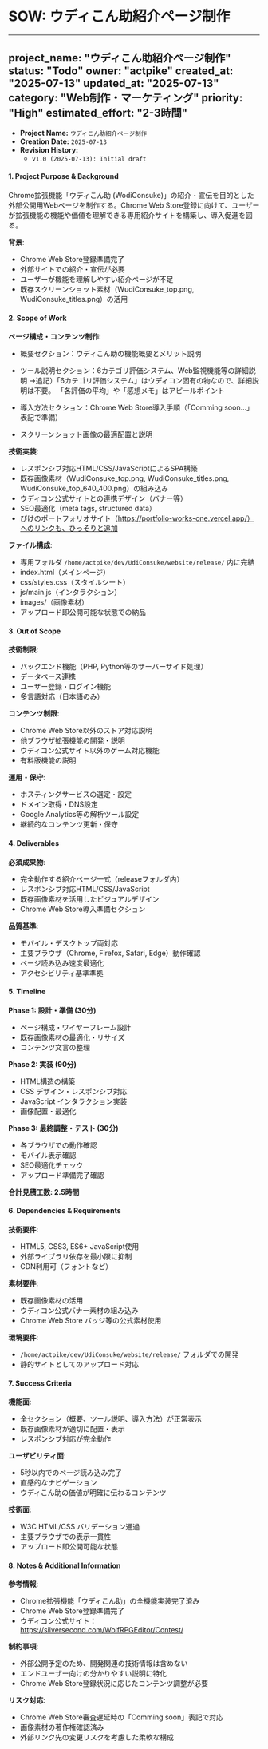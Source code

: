 # SOW: ウディこん助紹介ページ制作

---
project_name: "ウディこん助紹介ページ制作"
status: "Todo"
owner: "actpike"
created_at: "2025-07-13"
updated_at: "2025-07-13"
category: "Web制作・マーケティング"
priority: "High"
estimated_effort: "2-3時間"
---

- **Project Name:** `ウディこん助紹介ページ制作`
- **Creation Date:** `2025-07-13`
- **Revision History:**
  - `v1.0 (2025-07-13): Initial draft`

#### 1. Project Purpose & Background

Chrome拡張機能「ウディこん助 (WodiConsuke)」の紹介・宣伝を目的とした外部公開用Webページを制作する。Chrome Web Store登録に向けて、ユーザーが拡張機能の機能や価値を理解できる専用紹介サイトを構築し、導入促進を図る。

**背景**:
- Chrome Web Store登録準備完了
- 外部サイトでの紹介・宣伝が必要
- ユーザーが機能を理解しやすい紹介ページが不足
- 既存スクリーンショット素材（WudiConsuke_top.png, WudiConsuke_titles.png）の活用

#### 2. Scope of Work

**ページ構成・コンテンツ制作**:
- 概要セクション：ウディこん助の機能概要とメリット説明
- ツール説明セクション：6カテゴリ評価システム、Web監視機能等の詳細説明
→追記）「6カテゴリ評価システム」はウディコン固有の物なので、詳細説明は不要。
	「各評価の平均」や「感想メモ」はアピールポイント

- 導入方法セクション：Chrome Web Store導入手順（「Comming soon...」表記で準備）
- スクリーンショット画像の最適配置と説明

**技術実装**:
- レスポンシブ対応HTML/CSS/JavaScriptによるSPA構築
- 既存画像素材（WudiConsuke_top.png, WudiConsuke_titles.png, WudiConsuke_top_640_400.png）の組み込み
- ウディコン公式サイトとの連携デザイン（バナー等）
- SEO最適化（meta tags, structured data）
- ぴけのポートフォリオサイト（https://portfolio-works-one.vercel.app/）へのリンクも、ひっそりと追加

**ファイル構成**:
- 専用フォルダ `/home/actpike/dev/UdiConsuke/website/release/` 内に完結
- index.html（メインページ）
- css/styles.css（スタイルシート）
- js/main.js（インタラクション）
- images/（画像素材）
- アップロード即公開可能な状態での納品

#### 3. Out of Scope

**技術制限**:
- バックエンド機能（PHP, Python等のサーバーサイド処理）
- データベース連携
- ユーザー登録・ログイン機能
- 多言語対応（日本語のみ）

**コンテンツ制限**:
- Chrome Web Store以外のストア対応説明
- 他ブラウザ拡張機能の開発・説明
- ウディコン公式サイト以外のゲーム対応機能
- 有料版機能の説明

**運用・保守**:
- ホスティングサービスの選定・設定
- ドメイン取得・DNS設定
- Google Analytics等の解析ツール設定
- 継続的なコンテンツ更新・保守

#### 4. Deliverables

**必須成果物**:
- 完全動作する紹介ページ一式（releaseフォルダ内）
- レスポンシブ対応HTML/CSS/JavaScript
- 既存画像素材を活用したビジュアルデザイン
- Chrome Web Store導入準備セクション

**品質基準**:
- モバイル・デスクトップ両対応
- 主要ブラウザ（Chrome, Firefox, Safari, Edge）動作確認
- ページ読み込み速度最適化
- アクセシビリティ基準準拠

#### 5. Timeline

**Phase 1: 設計・準備 (30分)**
- ページ構成・ワイヤーフレーム設計
- 既存画像素材の最適化・リサイズ
- コンテンツ文言の整理

**Phase 2: 実装 (90分)**
- HTML構造の構築
- CSS デザイン・レスポンシブ対応
- JavaScript インタラクション実装
- 画像配置・最適化

**Phase 3: 最終調整・テスト (30分)**
- 各ブラウザでの動作確認
- モバイル表示確認
- SEO最適化チェック
- アップロード準備完了確認

**合計見積工数: 2.5時間**

#### 6. Dependencies & Requirements

**技術要件**:
- HTML5, CSS3, ES6+ JavaScript使用
- 外部ライブラリ依存を最小限に抑制
- CDN利用可（フォントなど）

**素材要件**:
- 既存画像素材の活用
- ウディコン公式バナー素材の組み込み
- Chrome Web Store バッジ等の公式素材使用

**環境要件**:
- `/home/actpike/dev/UdiConsuke/website/release/` フォルダでの開発
- 静的サイトとしてのアップロード対応

#### 7. Success Criteria

**機能面**:
- 全セクション（概要、ツール説明、導入方法）が正常表示
- 既存画像素材が適切に配置・表示
- レスポンシブ対応が完全動作

**ユーザビリティ面**:
- 5秒以内でのページ読み込み完了
- 直感的なナビゲーション
- ウディこん助の価値が明確に伝わるコンテンツ

**技術面**:
- W3C HTML/CSS バリデーション通過
- 主要ブラウザでの表示一貫性
- アップロード即公開可能な状態

#### 8. Notes & Additional Information

**参考情報**:
- Chrome拡張機能「ウディこん助」の全機能実装完了済み
- Chrome Web Store登録準備完了
- ウディコン公式サイト：https://silversecond.com/WolfRPGEditor/Contest/

**制約事項**:
- 外部公開予定のため、開発関連の技術情報は含めない
- エンドユーザー向けの分かりやすい説明に特化
- Chrome Web Store登録状況に応じたコンテンツ調整が必要

**リスク対応**:
- Chrome Web Store審査遅延時の「Comming soon」表記で対応
- 画像素材の著作権確認済み
- 外部リンク先の変更リスクを考慮した柔軟な構成